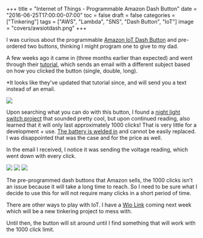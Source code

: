 +++
title = "Internet of Things - Programmable Amazon Dash Button"
date = "2016-06-25T17:00:00-07:00"
toc = false
draft = false
categories = ["Tinkering"]
tags = ["AWS", "Lambda", "SNS", "Dash Button", "IoT"]
image = "covers/awsiotdash.png"
+++

I was curious about the programmable [Amazon IoT Dash Button](https://aws.amazon.com/iot/button/) and pre-ordered two buttons, thinking I might program one to give to my dad.

A few weeks ago it came in (three months earlier than expected) and went through their [tutorial](http://docs.aws.amazon.com/iot/latest/developerguide/iot-gs.html), which sends an email with a different subject based on how you clicked the button (single, double, long).

*It looks like they've updated that tutorial since, and will send you a text instead of an email.

<img src="http://cdn.smylee.com/images/20160625-iot/emails.png">

Upon searching what you can do with this button, I found a [night light switch project](https://news.ycombinator.com/item?id=11688145) that sounded pretty cool, but upon continued reading, also learned that it will only last approximately 1000 clicks! That is very little for a development + use. [The battery is welded in](https://mpetroff.net/2015/05/amazon-dash-button-teardown/) and cannot be easily replaced. I was disappointed that was the case and for the price as well.

In the email I received, I notice it was sending the voltage reading, which went down with every click.

<img src="http://cdn.smylee.com/images/20160625-iot/single.png">
<img src="http://cdn.smylee.com/images/20160625-iot/double.png">
<img src="http://cdn.smylee.com/images/20160625-iot/long.png">

The pre-programmed dash buttons that Amazon sells, the 1000 clicks isn't an issue because it will take a long time to reach. So I need to be sure what I decide to use this for will not require many clicks in a short period of time.

There are other ways to play with IoT. I have a [Wio Link](https://smile.amazon.com/WiFi-802-11-Development-Tools-Deluxe/dp/B01EJPCBTE/ref=sr_1_1?ie=UTF8&qid=1466918241&sr=8-1&keywords=wio+link) coming next week which will be a new tinkering project to mess with.

Until then, the button will sit around until I find something that will work with the 1000 click limit.
